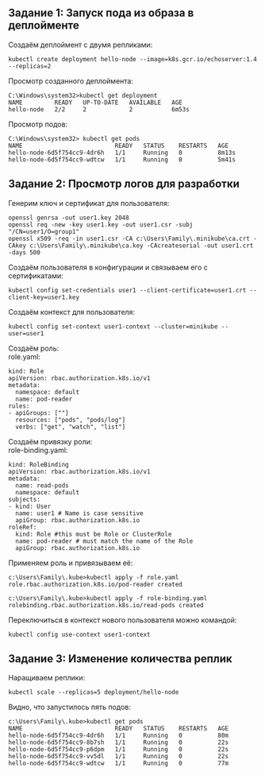 ## Задание 1: Запуск пода из образа в деплойменте  
Создаём деплоймент с двумя репликами:  
```
kubectl create deployment hello-node --image=k8s.gcr.io/echoserver:1.4 --replicas=2
```

Просмотр созданного деплоймента:  
```
C:\Windows\system32>kubectl get deployment
NAME         READY   UP-TO-DATE   AVAILABLE   AGE
hello-node   2/2     2            2           6m53s
```

Просмотр подов:  
```
C:\Windows\system32> kubectl get pods
NAME                          READY   STATUS    RESTARTS   AGE
hello-node-6d5f754cc9-4dr6h   1/1     Running   0          8m13s
hello-node-6d5f754cc9-wdtcw   1/1     Running   0          5m41s
```

## Задание 2: Просмотр логов для разработки  
Генерим ключ и сертификат для пользователя:  
```
openssl genrsa -out user1.key 2048
openssl req -new -key user1.key -out user1.csr -subj "/CN=user1/O=group1"
openssl x509 -req -in user1.csr -CA c:\Users\Family\.minikube\ca.crt -CAkey c:\Users\Family\.minikube\ca.key -CAcreateserial -out user1.crt -days 500
```

Создаём пользователя в конфигурации и связываем его с сертификатами:  
```
kubectl config set-credentials user1 --client-certificate=user1.crt --client-key=user1.key
```

Создаём контекст для пользователя:  
```
kubectl config set-context user1-context --cluster=minikube --user=user1
```

Создаём роль:  
role.yaml:  
```
kind: Role
apiVersion: rbac.authorization.k8s.io/v1
metadata:
  namespace: default
  name: pod-reader
rules:
- apiGroups: [""]
  resources: ["pods", "pods/log"]
  verbs: ["get", "watch", "list"]
```

Создаём привязку роли:  
role-binding.yaml:  
```
kind: RoleBinding
apiVersion: rbac.authorization.k8s.io/v1
metadata:
  name: read-pods
  namespace: default
subjects:
- kind: User
  name: user1 # Name is case sensitive
  apiGroup: rbac.authorization.k8s.io
roleRef:
  kind: Role #this must be Role or ClusterRole
  name: pod-reader # must match the name of the Role
  apiGroup: rbac.authorization.k8s.io
```

Применяем роль и привязываем её:  
```
c:\Users\Family\.kube>kubectl apply -f role.yaml
role.rbac.authorization.k8s.io/pod-reader created

c:\Users\Family\.kube>kubectl apply -f role-binding.yaml
rolebinding.rbac.authorization.k8s.io/read-pods created
```

Переключиться в контекст нового пользователя можно командой:  
```
kubectl config use-context user1-context
```

## Задание 3: Изменение количества реплик  
Наращиваем реплики:  
```
kubectl scale --replicas=5 deployment/hello-node
```
Видно, что запустилось пять подов:  
```
c:\Users\Family\.kube>kubectl get pods
NAME                          READY   STATUS    RESTARTS   AGE
hello-node-6d5f754cc9-4dr6h   1/1     Running   0          80m
hello-node-6d5f754cc9-8b7sh   1/1     Running   0          22s
hello-node-6d5f754cc9-p6dpm   1/1     Running   0          22s
hello-node-6d5f754cc9-vv5dl   1/1     Running   0          22s
hello-node-6d5f754cc9-wdtcw   1/1     Running   0          77m
```
